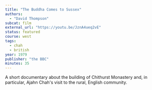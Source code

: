 ```yaml
---
title: "The Buddha Comes to Sussex"
authors:
  - "David Thompson"
subcat: film
external_url: "https://youtu.be/JznA4ueq2vE"
status: featured
course: west
tags:
  - chah
  - british
year: 1979
publisher: "the BBC"
minutes: 35
---
```


A short documentary about the building of Chithurst Monastery and, in particular, Ajahn Chah's visit to the rural, English community.

